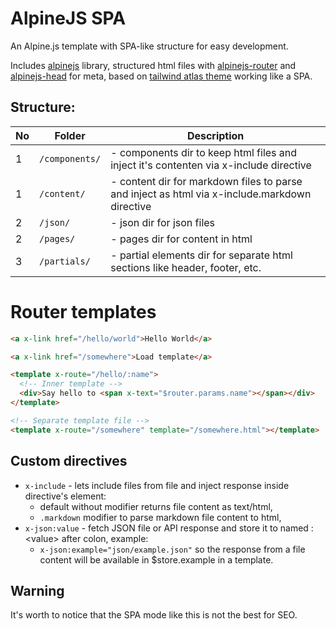 # AlpineJS SPA

An Alpine.js template with SPA-like structure for easy development.

Includes [alpinejs](https://github.com/alpinejs/alpine) library, structured html files with [alpinejs-router](https://github.com/shaunlee/alpinejs-router) and [alpinejs-head](https://github.com/markmead/alpinejs-head) for meta, based on [tailwind atlas theme](https://www.tailwindawesome.com/resources/atlas) working like a SPA.

## Structure:
|No |Folder            |Description|
|---|------------------|-----------|
| 1 |```/components/```| - components dir to keep html files and inject it's contenten via x-include directive|
| 1 |```/content/```   | - content dir for markdown files to parse and inject as html via x-include.markdown directive|
| 2 |```/json/```      | - json dir for json files|
| 2 |```/pages/```     | - pages dir for content in html|
| 3 |```/partials/```  | - partial elements dir for separate html sections like header, footer, etc.|

# Router templates
```html
<a x-link href="/hello/world">Hello World</a>

<a x-link href="/somewhere">Load template</a>

<template x-route="/hello/:name">
  <!-- Inner template -->
  <div>Say hello to <span x-text="$router.params.name"></span></div>
</template>

<!-- Separate template file -->
<template x-route="/somewhere" template="/somewhere.html"></template>
```

## Custom directives
- ```x-include``` - lets include files from file and inject response inside directive's element:
  - default without modifier returns file content as text/html,
  - ```.markdown``` modifier to parse markdown file content to html,
- ```x-json:value``` - fetch JSON file or API response and store it to named :&lt;value&gt; after colon, example:
  -  ```x-json:example="json/example.json"``` so the response from a file content will be available in $store.example in a template.


## Warning
It's worth to notice that the SPA mode like this is not the best for SEO.
